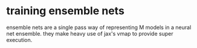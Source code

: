 # training ensemble nets

ensemble nets are a single pass way of representing M models in a neural
net ensemble. they make heavy use of jax's vmap to provide super execution.
